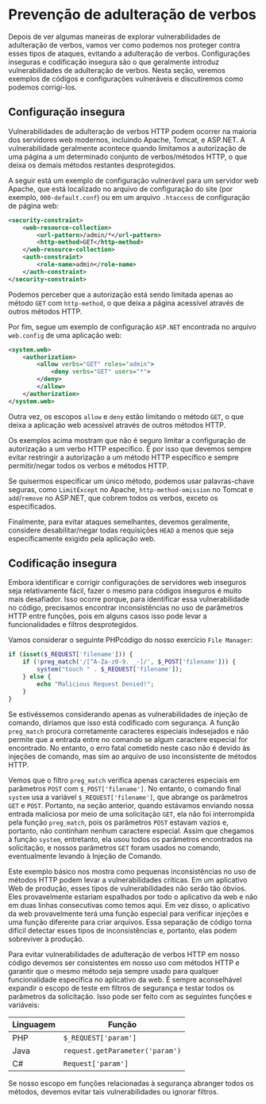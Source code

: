 # Prevenção de adulteração de verbos

Depois de ver algumas maneiras de explorar vulnerabilidades de adulteração de verbos, vamos ver como podemos nos proteger contra esses tipos de ataques, evitando a adulteração de verbos. Configurações inseguras e codificação insegura são o que geralmente introduz vulnerabilidades de adulteração de verbos. Nesta seção, veremos exemplos de códigos e configurações vulneráveis ​​e discutiremos como podemos corrigi-los.

## Configuração insegura

Vulnerabilidades de adulteração de verbos HTTP podem ocorrer na maioria dos servidores web modernos, incluindo Apache, Tomcat, e ASP.NET. A vulnerabilidade geralmente acontece quando limitamos a autorização de uma página a um determinado conjunto de verbos/métodos HTTP, o que deixa os demais métodos restantes desprotegidos.

A seguir está um exemplo de configuração vulnerável para um servidor web Apache, que está localizado no arquivo de configuração do site (por exemplo, `000-default.conf`) ou em um arquivo `.htaccess` de configuração de página web:

```xml
<security-constraint>
    <web-resource-collection>
        <url-pattern>/admin/*</url-pattern>
        <http-method>GET</http-method>
    </web-resource-collection>
    <auth-constraint>
        <role-name>admin</role-name>
    </auth-constraint>
</security-constraint>
```

Podemos perceber que a autorização está sendo limitada apenas ao método `GET` com `http-method`, o que deixa a página acessível através de outros métodos HTTP.

Por fim, segue um exemplo de configuração `ASP.NET` encontrada no arquivo `web.config` de uma aplicação web:

```xml
<system.web>
    <authorization>
        <allow verbs="GET" roles="admin">
            <deny verbs="GET" users="*">
        </deny>
        </allow>
    </authorization>
</system.web>
```

Outra vez, os escopos `allow` e `deny` estão limitando o método `GET`, o que deixa a aplicação web acessível através de outros métodos HTTP.

Os exemplos acima mostram que não é seguro limitar a configuração de autorização a um verbo HTTP específico. É por isso que devemos sempre evitar restringir a autorização a um método HTTP específico e sempre permitir/negar todos os verbos e métodos HTTP.

Se quisermos especificar um único método, podemos usar palavras-chave seguras, como `LimitExcept` no Apache, `http-method-omission` no Tomcat e `add`/`remove` no ASP.NET, que cobrem todos os verbos, exceto os especificados.

Finalmente, para evitar ataques semelhantes, devemos geralmente, considere desabilitar/negar todas requisições `HEAD` a menos que seja especificamente exigido pela aplicação web.

## Codificação insegura

Embora identificar e corrigir configurações de servidores web inseguros seja relativamente fácil, fazer o mesmo para códigos inseguros é muito mais desafiador. Isso ocorre porque, para identificar essa vulnerabilidade no código, precisamos encontrar inconsistências no uso de parâmetros HTTP entre funções, pois em alguns casos isso pode levar a funcionalidades e filtros desprotegidos.

Vamos considerar o seguinte PHPcódigo do nosso exercício `File Manager`:

```php
if (isset($_REQUEST['filename'])) {
    if (!preg_match('/[^A-Za-z0-9. _-]/', $_POST['filename'])) {
        system("touch " . $_REQUEST['filename']);
    } else {
        echo "Malicious Request Denied!";
    }
}
```

Se estivéssemos considerando apenas as vulnerabilidades de injeção de comando, diríamos que isso está codificado com segurança. A função `preg_match` procura corretamente caracteres especiais indesejados e não permite que a entrada entre no comando se algum caractere especial for encontrado. No entanto, o erro fatal cometido neste caso não é devido às injeções de comando, mas sim ao arquivo de uso inconsistente de métodos HTTP.

Vemos que o filtro `preg_match` verifica apenas caracteres especiais em parâmetros `POST` com `$_POST['filename']`. No entanto, o comando final `system` usa a variável `$_REQUEST['filename']`, que abrange os parâmetros `GET` e `POST`. Portanto, na seção anterior, quando estávamos enviando nossa entrada maliciosa por meio de uma solicitação `GET`, ela não foi interrompida pela função `preg_match`, pois os parâmetros `POST` estavam vazios e, portanto, não continham nenhum caractere especial. Assim que chegamos à função `system`, entretanto, ela usou todos os parâmetros encontrados na solicitação, e nossos parâmetros `GET` foram usados ​​no comando, eventualmente levando à Injeção de Comando.

Este exemplo básico nos mostra como pequenas inconsistências no uso de métodos HTTP podem levar a vulnerabilidades críticas. Em um aplicativo Web de produção, esses tipos de vulnerabilidades não serão tão óbvios. Eles provavelmente estariam espalhados por todo o aplicativo da web e não em duas linhas consecutivas como temos aqui. Em vez disso, o aplicativo da web provavelmente terá uma função especial para verificar injeções e uma função diferente para criar arquivos. Essa separação de código torna difícil detectar esses tipos de inconsistências e, portanto, elas podem sobreviver à produção.

Para evitar vulnerabilidades de adulteração de verbos HTTP em nosso código devemos ser consistentes em nosso uso com métodos HTTP e garantir que o mesmo método seja sempre usado para qualquer funcionalidade específica no aplicativo da web. É sempre aconselhável expandir o escopo de teste em filtros de segurança e testar todos os parâmetros da solicitação. Isso pode ser feito com as seguintes funções e variáveis:

| Linguagem | Função |
| --- | --- |
| PHP | `$_REQUEST['param']` |
| Java | `request.getParameter('param')` |
| C# | `Request['param']` |

Se nosso escopo em funções relacionadas à segurança abranger todos os métodos, devemos evitar tais vulnerabilidades ou ignorar filtros.
